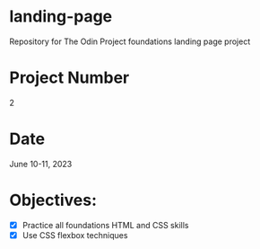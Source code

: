 # landing-page
Repository for The Odin Project foundations landing page project

# Project Number
2

# Date
June 10-11, 2023

# Objectives:
- [x] Practice all foundations HTML and CSS skills
- [x] Use CSS flexbox techniques
